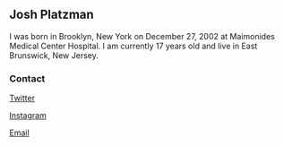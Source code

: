 ## Josh Platzman

I was born in Brooklyn, New York on December 27, 2002 at Maimonides Medical Center Hospital. I am currently 17 years old and live in East Brunswick, New Jersey. 


### Contact

[Twitter](https://twitter.com/JPlatzman)

[Instagram](https://www.instagram.com/joshplatzman/?hl=en)

[Email](jplatzman@ebnet.org)
